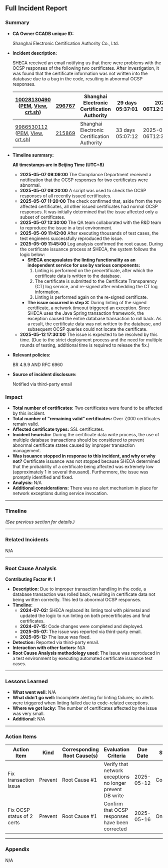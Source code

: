 ## Full Incident Report

### Summary

- **CA Owner CCADB unique ID:**

  Shanghai Electronic Certification Authority Co., Ltd.

- **Incident description:** 

  SHECA received an email notifying us that there were problems with the OCSP responses of the following two certificates. After investigation, it was found that the certificate information was not written into the database due to a bug in the code, resulting in abnormal OCSP responses.

  | [10028130490](https://api.certspotter.com/v1/issuances/10028130490?expand=issuer&expand=dns_names) ([PEM](https://api.certspotter.com/v1/issuances/10028130490.pem), [View](https://web.api.sslmate.com/labs/view_issuance/10028130490), [crt.sh](https://crt.sh/?opt=ocsp&sha256=87da4f8a47e4ec0da0b69047d02a51f3fe0f413c308a59160891ebf166c2b5e0)) | [296767](https://web.api.sslmate.com/labs/issuer_info/296767) | Shanghai Electronic Certification Authority | 29 days 05:37:01 | 2025-05-06T12:36:46+00:00 | error querying OCSP responder over HTTP: Post "http://ocsp.global.sheca.com/keeptrustdvtlscag2": context deadline exceeded | [Request](https://web.api.sslmate.com/ocspwatch/request/10028130490) [Response](https://web.api.sslmate.com/ocspwatch/response/10028130490) |
  | ------------------------------------------------------------ | ------------------------------------------------------------ | ------------------------------------------- | ---------------- | ------------------------- | ------------------------------------------------------------ | ------------------------------------------------------------ |
  | [9986530112](https://api.certspotter.com/v1/issuances/9986530112?expand=issuer&expand=dns_names) ([PEM](https://api.certspotter.com/v1/issuances/9986530112.pem), [View](https://web.api.sslmate.com/labs/view_issuance/9986530112), [crt.sh](https://crt.sh/?opt=ocsp&sha256=d2d6e7298b53593feb1cdad12015eca92b3b419e954017e13353bdfebcbc4e85)) | [215869](https://web.api.sslmate.com/labs/issuer_info/215869) | Shanghai Electronic Certification Authority | 33 days 05:07:12 | 2025-05-06T12:36:48+00:00 | error parsing OCSP response: ocsp: error from server: unauthorized | [Request](https://web.api.sslmate.com/ocspwatch/request/9986530112) [Response](https://web.api.sslmate.com/ocspwatch/response/9986530112) |

- **Timeline summary:**

    **All timestamps are in Beijing Time (UTC+8)**

    - **2025-05-07 09:09:00**
       The Compliance Department received a notification that the OCSP responses for two certificates were abnormal.
    - **2025-05-07 09:20:00**
       A script was used to check the OCSP responses of all recently issued certificates.
    - **2025-05-07 11:20:00**
       The check confirmed that, aside from the two affected certificates, all other issued certificates had normal OCSP responses. It was initially determined that the issue affected only a subset of certificates.
    - **2025-05-07 13:30:00**
       The QA team collaborated with the R&D team to reproduce the issue in a test environment.
    - **2025-05-09 11:42:00**
       After executing thousands of test cases, the test engineers successfully reproduced the issue.
    - **2025-05-09 11:45:00**
       Log analysis confirmed the root cause. During the certificate issuance process at SHECA, the system follows the logic below:
      - **SHECA encapsulates the linting functionality as an independent service for use by various components:**
        1. Linting is performed on the precertificate, after which the certificate data is written to the database.
        2. The certificate is submitted to the Certificate Transparency (CT) log service, and re-signed after embedding the CT log information.
        3. Linting is performed again on the re-signed certificate.
      - **The issue occurred in step 3:** During linting of the signed certificate, a network timeout triggered an exception. Since SHECA uses the Java Spring transaction framework, the exception caused the entire database transaction to roll back. As a result, the certificate data was not written to the database, and subsequent OCSP queries could not locate the certificate.
    - **2025-05-12 17:30:00**
       The issue is expected to be resolved by this time. (Due to the strict deployment process and the need for multiple rounds of testing, additional time is required to release the fix.)

- **Relevant policies:** 

  BR 4.9.9 AND  RFC 6960

- **Source of incident disclosure:** 

  Notified via third-party email


### Impact

- **Total number of certificates:**
   Two certificates were found to be affected by this incident.
- **Total number of "remaining valid" certificates:**
   Over 7,000 certificates remain valid.
- **Affected certificate types:**
   SSL certificates.
- **Incident heuristic:**
   During the certificate data write process, the use of multiple database transactions should be considered to prevent abnormal certificate states caused by improper transaction management.
- **Was issuance stopped in response to this incident, and why or why not?**
   Certificate issuance was not stopped because SHECA determined that the probability of a certificate being affected was extremely low (approximately 1 in several thousand). Furthermore, the issue was promptly identified and fixed.
- **Analysis:**
   N/A
- **Additional considerations:**
   There was no alert mechanism in place for network exceptions during service invocation.

------

### Timeline

*(See previous section for details.)*

------

### Related Incidents

N/A

------

### Root Cause Analysis

**Contributing Factor #: 1**

- **Description:**
   Due to improper transaction handling in the code, a database transaction was rolled back, resulting in certificate data not being written correctly. This led to abnormal OCSP responses.
- **Timeline:**
  - **2024-07-02:** SHECA replaced its linting tool with pkimetal and updated the logic to run linting on both precertificates and final certificates.
  - **2024-07-15:** Code changes were completed and deployed.
  - **2025-05-07:** The issue was reported via third-party email.
  - **2025-05-12:** The issue was fixed.
- **Detection:**
   Reported via third-party email.
- **Interaction with other factors:**
   N/A
- **Root Cause Analysis methodology used:**
   The issue was reproduced in a test environment by executing automated certificate issuance test cases.

------

### Lessons Learned

- **What went well:**
   N/A
- **What didn’t go well:**
   Incomplete alerting for linting failures; no alerts were triggered when linting failed due to code-related exceptions.
- **Where we got lucky:**
   The number of certificates affected by the issue was very small.
- **Additional:**
   N/A

------

### Action Items

| Action Item                | Kind    | Corresponding Root Cause(s) | Evaluation Criteria                                       | Due Date   | Status   |
| -------------------------- | ------- | --------------------------- | --------------------------------------------------------- | ---------- | -------- |
| Fix transaction issue      | Prevent | Root Cause #1               | Verify that network exceptions no longer prevent DB write | 2025-05-12 | Complete |
| Fix OCSP status of 2 certs | Prevent | Root Cause #1               | Confirm that OCSP responses have been corrected           | 2025-05-16 | Ongoing  |

------

### Appendix

 N/A
